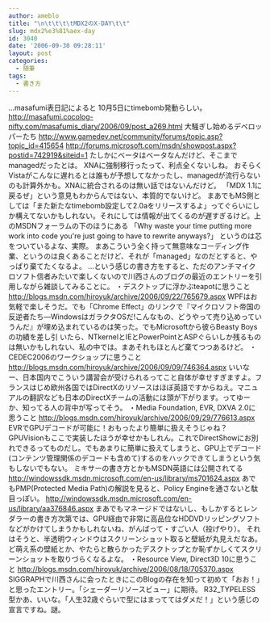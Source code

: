 ```yaml
---
author: ameblo
title: "\n\t\t\t\tMDX2のX-DAY\t\t"
slug: mdx2%e3%81%aex-day
id: 3040
date: '2006-09-30 09:28:11'
layout: post
categories:
  - 随筆
tags:
  - 書き方
---
```


…masafumi表日記によると 10月5日にtimebomb発動らしい。 http://masafumi.cocolog-nifty.com/masafumis_diary/2006/09/post_a269.html 大騒ぎし始めるデベロッパーたち http://www.gamedev.net/community/forums/topic.asp?topic_id=415654 http://forums.microsoft.com/msdn/showpost.aspx?postid=742919&siteid=1 たしかにベータはベータなんだけど、そこまでmanagedだったとは。 XNAに強制移行ったって、利点全くないしね。 おそらくVistaがこんなに遅れるとは誰もが予想してなかったし、managedが流行らないのも計算外かも。XNAに統合されるのは無い話ではないんだけど。 「MDX 1.1に戻るぜ」という意見もわからんではない、本質的でないけど。 まあでもMS側としては「また新たなtimebomb設定して2.0aをリリースするよ」ってぐらいにしか構えてないかもしれない。それにしては情報が出てくるのが遅すぎるけど。上のMSDNフォーラムの下のほうにある 「Why waste your time putting more work into code you're just going to have to rewrite anyways?」 というのは芯をついているよな、実際。 まあこういう全く持って無意味なコーディング作業、というのは良くあることだけど、それが「managed」なのだとすると、やっぱり棄てたくなるよ。 …という感じの書き方をすると、ただのアンチマイクロソフト信者みたいで楽しくないので川西さんのブログの最近のエントリーを引用しながら雑談してみることに。 ・デスクトップに浮かぶteapotに思うこと http://blogs.msdn.com/hiroyuk/archive/2006/09/22/765679.aspx WPFはお気軽で楽しそうだ。でも「Chrome Effect」のリンクで『マイクロソフト帝国の反逆者たち—WindowsはガラクタOSだ!こんなもの、どうやって売り込めっていうんだ』が埋め込まれているのは笑った。でもMicrosoftから彼らBeasty Boysの功績を差し引 いたら、NTkernelとIEとPowerPointとASPぐらいしか残るものは無いかもしれない、私の中では。まあそれもほとんど棄てつつあるけど。 ・CEDEC2006のワークショップに思うこと http://blogs.msdn.com/hiroyuk/archive/2006/09/09/746364.aspx いいなー、日本国内でこういう講習会が受けられるってこと自体が幸せすぎますよ。フランスはじめ欧州各国ではDirectXのリソースはほぼ英語ですからねえ。マニュアルの翻訳なども日本のDirectXチームの活動には頭が下がります。ってゆーか、知ってる人の背中が写ってそう。 ・Media Foundation, EVR, DXVA 2.0に思うこと http://blogs.msdn.com/hiroyuk/archive/2006/09/29/776613.aspx EVRでGPUデコードが可能に！おもったより簡単に扱えそうじゃね？GPUVisionもここで実装したほうが幸せかもしれん。これでDirectShowにお別れできるってものだし。でもあまりに簡単に扱えてしまうと、GPU上でデコード(コンテンツ管理関係のデコードも含めて)するのをハックできてしまうという気もしないでもない。 ミキサーの書き方とかもMSDN英語には公開されてる http://windowssdk.msdn.microsoft.com/en-us/library/ms701624.aspx あでもPMP(Protected Media Path)の解説を見ると、Policy Engineを通さないと駄目っぽい。 http://windowssdk.msdn.microsoft.com/en-us/library/aa376846.aspx まあでもマネージドではないし、もしかするとレンダラーの書き方次第では、GPU経由で非常に高品位なHDDVDリッピングソフトなどがかけてしまうかもしれないね、がんばって・すごい人（投げやり）。 それはそうと、半透明ウィンドウはスクリーンショット取ると壁紙が丸見えだなあ。ど萌え系の壁紙とか、やたらと散らかったデスクトップとか恥ずかしくてスクリーンショットを取りづらくなるよな。 ・Resource View, Direct3D 10に思うこと http://blogs.msdn.com/hiroyuk/archive/2006/08/18/705370.aspx SIGGRAPHで川西さんに会ったときにこのBlogの存在を知って初めて「おお！」と思ったエントリー。「シェーダーリソースビュー」に期待。 R32_TYPELESS型かあ、いいな。「人生32歳ぐらいで型にはまっててはダメだ！」という感じの宣言ですね。謎。